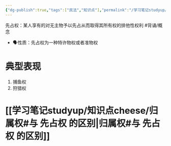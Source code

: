 ```yaml
---
{"dg-publish":true,"tags":["民法","知识点"],"permalink":"/学习笔记studyup/知识点cheese/先占权/","dgPassFrontmatter":true,"created":"2024-07-05T15:47:47.866+08:00","updated":"2024-10-24T22:16:45.088+08:00"}
---
```


先占权：某人享有的对无主物予以先占从而取得其所有权的排他性权利 #背诵/概念 
- 🗣️性质：先占权为一种特许物权或者准物权
# 典型表现
1. 捕鱼权
2. 狩猎权
#  [[学习笔记studyup/知识点cheese/归属权#与 先占权 的区别\|归属权#与 先占权 的区别]]
